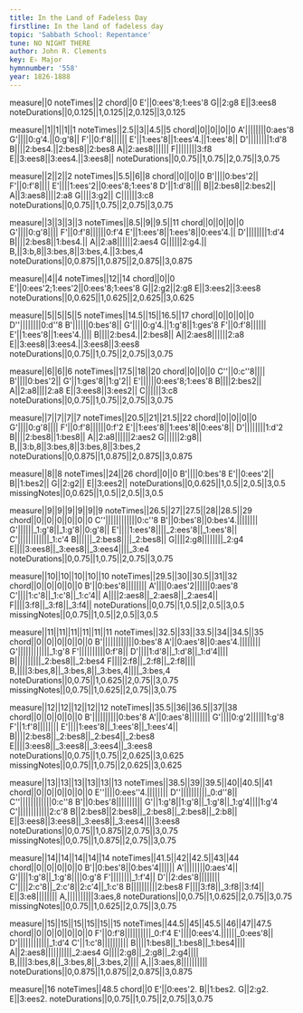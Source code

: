 ```yaml
---
title: In the Land of Fadeless Day
firstline: In the land of fadeless day
topic: 'Sabbath School: Repentance'
tune: NO NIGHT THERE
author: John R. Clements
key: E♭ Major
hymnnumber: '558'
year: 1826-1888
---
```

measure||0
noteTimes||2
chord||0
E'||0:ees'8;1:ees'8
G||2:g8
E||3:ees8
noteDurations||0,0.125||1,0.125||2,0.125||3,0.125

measure||1||1||1||1
noteTimes||2.5||3||4.5||5
chord||0||0||0||0
A'||||||||0:aes'8
G'||||0:g'4.||0:g'8||
F'||0:f'8||||||
E'||1:ees'8||1:ees'4.||1:ees'8||
D'||||||||1:d'8
B||||2:bes4.||2:bes8||2:bes8
A||2:aes8||||||
F||||||||3:f8
E||3:ees8||3:ees4.||3:ees8||
noteDurations||0,0.75||1,0.75||2,0.75||3,0.75

measure||2||2||2
noteTimes||5.5||6||8
chord||0||0||0
B'||||0:bes'2||
F'||0:f'8||||
E'||||1:ees'2||0:ees'8;1:ees'8
D'||1:d'8||||
B||2:bes8||2:bes2||
A||3:aes8||||2:a8
G||||3:g2||
C||||||3:c8
noteDurations||0,0.75||1,0.75||2,0.75||3,0.75

measure||3||3||3||3
noteTimes||8.5||9||9.5||11
chord||0||0||0||0
G'||||0:g'8||||
F'||0:f'8||||||0:f'4
E'||1:ees'8||1:ees'8||0:ees'4.||
D'||||||||1:d'4
B||||2:bes8||1:bes4.||
A||2:a8||||||2:aes4
G||||||2:g4.||
B,||3:b,8||3:bes,8||3:bes,4.||3:bes,4
noteDurations||0,0.875||1,0.875||2,0.875||3,0.875

measure||4||4
noteTimes||12||14
chord||0||0
E'||0:ees'2;1:ees'2||0:ees'8;1:ees'8
G||2:g2||2:g8
E||3:ees2||3:ees8
noteDurations||0,0.625||1,0.625||2,0.625||3,0.625

measure||5||5||5||5
noteTimes||14.5||15||16.5||17
chord||0||0||0||0
D''||||||||0:d''8
B'||||||0:bes'8||
G'||||0:g'4.||1:g'8||1:ges'8
F'||0:f'8||||||
E'||1:ees'8||1:ees'4.||||
B||||2:bes4.||2:bes8||
A||2:aes8||||||2:a8
E||3:ees8||3:ees4.||3:ees8||3:ees8
noteDurations||0,0.75||1,0.75||2,0.75||3,0.75

measure||6||6||6
noteTimes||17.5||18||20
chord||0||0||0
C''||0:c''8||||
B'||||0:bes'2||
G'||1:ges'8||1:g'2||
E'||||||0:ees'8;1:ees'8
B||||2:bes2||
A||2:a8||||2:a8
E||3:ees8||3:ees2||
C||||||3:c8
noteDurations||0,0.75||1,0.75||2,0.75||3,0.75

measure||7||7||7||7
noteTimes||20.5||21||21.5||22
chord||0||0||0||0
G'||||0:g'8||||
F'||0:f'8||||||0:f'2
E'||1:ees'8||1:ees'8||0:ees'8||
D'||||||||1:d'2
B||||2:bes8||1:bes8||
A||2:a8||||||2:aes2
G||||||2:g8||
B,||3:b,8||3:bes,8||3:bes,8||3:bes,2
noteDurations||0,0.875||1,0.875||2,0.875||3,0.875

measure||8||8
noteTimes||24||26
chord||0||0
B'||||0:bes'8
E'||0:ees'2||
B||1:bes2||
G||2:g2||
E||3:ees2||
noteDurations||0,0.625||1,0.5||2,0.5||3,0.5
missingNotes||0,0.625||1,0.5||2,0.5||3,0.5

measure||9||9||9||9||9||9
noteTimes||26.5||27||27.5||28||28.5||29
chord||0||0||0||0||0||0
C''||||||||||||0:c''8
B'||0:bes'8||0:bes'4.||||||||
G'||||||_1:g'8||_1:g'8||0:g'8||
E'||||1:ees'8||||_2:ees'8||_1:ees'8||
C'||||||||||||_1:c'4
B||||||_2:bes8||||_2:bes8||
G||||2:g8||||||||_2:g4
E||||3:ees8||_3:ees8||_3:ees4||||_3:e4
noteDurations||0,0.75||1,0.75||2,0.75||3,0.75

measure||10||10||10||10||10
noteTimes||29.5||30||30.5||31||32
chord||0||0||0||0||0
B'||0:bes'8||||||||
A'||||0:aes'2||||||0:aes'8
C'||||1:c'8||_1:c'8||_1:c'4||
A||||2:aes8||_2:aes8||_2:aes4||
F||||3:f8||_3:f8||_3:f4||
noteDurations||0,0.75||1,0.5||2,0.5||3,0.5
missingNotes||0,0.75||1,0.5||2,0.5||3,0.5

measure||11||11||11||11||11||11
noteTimes||32.5||33||33.5||34||34.5||35
chord||0||0||0||0||0||0
B'||||||||||||0:bes'8
A'||0:aes'8||0:aes'4.||||||||
G'||||||||||||_1:g'8
F'||||||||||0:f'8||
D'||||1:d'8||_1:d'8||_1:d'4||||
B||||||||||_2:bes8||_2:bes4
F||||2:f8||_2:f8||_2:f8||||
B,||||3:bes,8||_3:bes,8||_3:bes,4||||_3:bes,4
noteDurations||0,0.75||1,0.625||2,0.75||3,0.75
missingNotes||0,0.75||1,0.625||2,0.75||3,0.75

measure||12||12||12||12||12
noteTimes||35.5||36||36.5||37||38
chord||0||0||0||0||0
B'||||||||||0:bes'8
A'||0:aes'8||||||||
G'||||0:g'2||||||1:g'8
F'||1:f'8||||||||
E'||||1:ees'8||_1:ees'8||_1:ees'4||
B||||2:bes8||_2:bes8||_2:bes4||_2:bes8
E||||3:ees8||_3:ees8||_3:ees4||_3:ees8
noteDurations||0,0.75||1,0.75||2,0.625||3,0.625
missingNotes||0,0.75||1,0.75||2,0.625||3,0.625

measure||13||13||13||13||13||13
noteTimes||38.5||39||39.5||40||40.5||41
chord||0||0||0||0||0||0
E''||||0:ees''4.||||||||
D''||||||||||_0:d''8||
C''||||||||||||0:c''8
B'||0:bes'8||||||||||
G'||1:g'8||1:g'8||_1:g'8||_1:g'4||||1:g'4
C'||||||||||||2:c'8
B||2:bes8||2:bes8||_2:bes8||_2:bes8||_2:b8||
E||3:ees8||3:ees8||_3:ees8||_3:ees4||||3:ees8
noteDurations||0,0.75||1,0.875||2,0.75||3,0.75
missingNotes||0,0.75||1,0.875||2,0.75||3,0.75

measure||14||14||14||14||14
noteTimes||41.5||42||42.5||43||44
chord||0||0||0||0||0
B'||0:bes'8||0:bes'4||||||
A'||||||||0:aes'4||
G'||||1:g'8||_1:g'8||||0:g'8
F'||||||||_1:f'4||
D'||2:des'8||||||||
C'||||2:c'8||_2:c'8||2:c'4||_1:c'8
B||||||||||2:bes8
F||||3:f8||_3:f8||3:f4||
E||3:e8||||||||
A,||||||||||3:aes,8
noteDurations||0,0.75||1,0.625||2,0.75||3,0.75
missingNotes||0,0.75||1,0.625||2,0.75||3,0.75

measure||15||15||15||15||15||15
noteTimes||44.5||45||45.5||46||47||47.5
chord||0||0||0||0||0||0
F'||0:f'8||||||||||_0:f'4
E'||||0:ees'4.||||||_0:ees'8||
D'||||||||||||_1:d'4
C'||1:c'8||||||||||
B||||1:bes8||_1:bes8||_1:bes4||||
A||2:aes8||||||||||_2:aes4
G||||2:g8||_2:g8||_2:g4||||
B,||||3:bes,8||_3:bes,8||_3:bes,2||||
A,||3:aes,8||||||||||
noteDurations||0,0.875||1,0.875||2,0.875||3,0.875

measure||16
noteTimes||48.5
chord||0
E'||0:ees'2.
B||1:bes2.
G||2:g2.
E||3:ees2.
noteDurations||0,0.75||1,0.75||2,0.75||3,0.75

